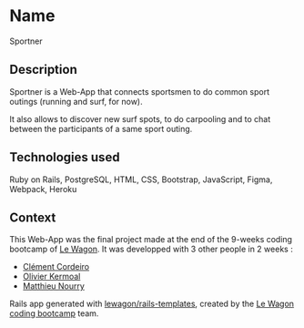 # Name
Sportner 

## Description 

Sportner is a Web-App that connects sportsmen to do common sport outings (running and surf, for now).

It also allows to discover new surf spots, to do carpooling and to chat between the participants of a same sport outing.

## Technologies used 

Ruby on Rails, PostgreSQL, HTML, CSS, Bootstrap, JavaScript, Figma, Webpack, Heroku

## Context 

This Web-App was the final project made at the end of the 9-weeks coding bootcamp of [Le Wagon](https://www.lewagon.com). It was developped with 3 other people in 2 weeks : 
- [Clément Cordeiro](https://github.com/Clementcordeiro)
- [Olivier Kermoal](https://github.com/Satomishi)
- [Matthieu Nourry](https://github.com/MatthieuNO)

Rails app generated with [lewagon/rails-templates](https://github.com/lewagon/rails-templates), created by the [Le Wagon coding bootcamp](https://www.lewagon.com) team.



